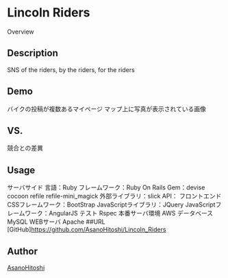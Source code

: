 Lincoln Riders
====

Overview

## Description
SNS of the riders, by the riders, for the riders
## Demo
バイクの投稿が複数あるマイページ
マップ上に写真が表示されている画像

## VS.
競合との差異

## Usage
サーバサイド
	言語：Ruby
	フレームワーク：Ruby On Rails
	Gem：devise
		 cocoon
		 refile
		 refile-mini_magick
	外部ライブラリ：slick
	API：
フロントエンド
	CSSフレームワーク：BootStrap
	JavaScriptライブラリ：JQuery
	JavaScriptフレームワーク：AngularJS
テスト
	Rspec
本番サーバ環境
	AWS
データベース
	MySQL
WEBサーバ
	Apache
##URL
[GitHub]https://github.com/AsanoHitoshi/Lincoln_Riders

## Author
[AsanoHitoshi](https://github.com/AsanoHitoshi)
